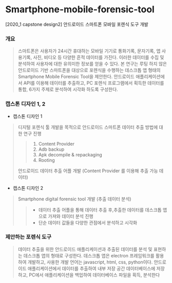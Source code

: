 # Smartphone-mobile-forensic-tool
[2020_1 capstone design2] 안드로이드 스마트폰 모바일 포렌식 도구 개발   
### 개요
> 스마트폰은 사용자가 24시간 휴대하는 모바일 기기로 통화기록, 문자기록, 앱 사용기록, 사진, 비디오 등 다양한 흔적 데이터를 가진다. 이러한 데이터를 수집 및 분석하여 사용자에 대한 유의미한 정보를 얻을 수 있다. 본 연구는 루팅 하지 않은 안드로이드 기반 스마트폰을 대상으로 포렌식을 수행하는 데스크톱 앱 형태의 Smartphone Mobile Forensic Tool을 제안한다. 안드로이드 애플리케이션에서 API를 이용해 데이터를 추출하고, PC 포렌식 프로그램에서 획득한 데이터를 통합, 6가지 주제로 분석하여 시각화 하도록 구성한다.   
### 캡스톤 디자인 1, 2
* 캡스톤 디자인 1
> 디지털 포렌식 툴 개발을 목적으로 안드로이드 스마트폰 데이터 추출 방법에 대한 연구 진행
>> 1. Content Provider
>> 2. Adb backup
>> 3. Apk decompile & repackaging
>> 4. Rooting
> 
> 안드로이드 데이터 추출 어플 개발 
> (Content Provider 를 이용해 추출 가능 데이터)   

* 캡스톤 디자인 2
> Smartphone digital forensic tool 개발 (추출 데이터 분석) 
>> + 데이터 추출 어플을 통해 데이터 추출 후,추출한 데이터를 데스크톱 앱으로 가져와 데이터 분석 진행
>> + 단순 데이터 값들을 다양한 관점에서 분석하고 시각화   

### 제안하는 포렌식 도구
> 데이터 추출을 위한 안드로이드 애플리케이션과 추출된 데이터를 분석 및 표현하는 데스크톱 앱의 형태로 구성한다. 데스크톱 앱은 electron 프레임워크를 활용하여 개발하고, 사용한 개발 언어는 javascript, html, css, python이다.  안드로이드 애플리케이션에서 데이터를 추출하여 내부 저장 공간 데이터베이스에 저장하고, PC에서 애플리케이션을 백업하여 데이터베이스 파일을 획득, 분석한다   
